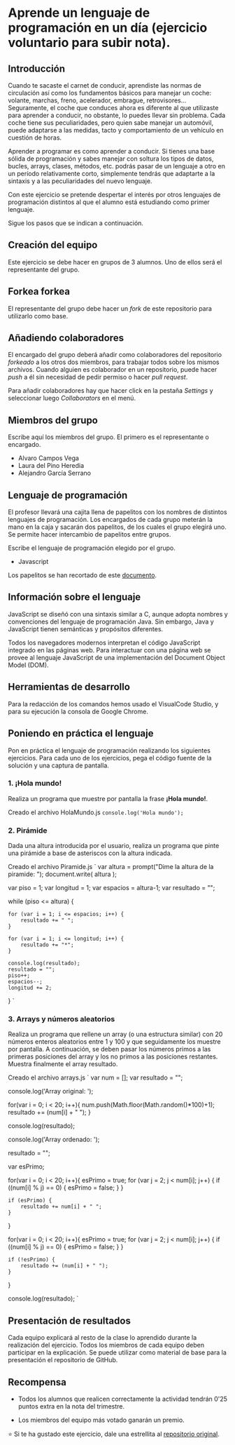 # Aprende un lenguaje de programación en un día (ejercicio voluntario para subir nota).

## Introducción

Cuando te sacaste el carnet de conducir, aprendiste las normas de circulación así como los fundamentos básicos para manejar un coche: volante, marchas, freno, acelerador, embrague, retrovisores... Seguramente, el coche que conduces ahora es diferente al que utilizaste para aprender a conducir, no obstante, lo puedes llevar sin problema. Cada coche tiene sus peculiaridades, pero quien sabe manejar un automóvil, puede adaptarse a las medidas, tacto y comportamiento de un vehículo en cuestión de horas.

Aprender a programar es como aprender a conducir. Si tienes una base sólida de programación y sabes manejar con soltura los tipos de datos, bucles, arrays, clases, métodos, etc. podrás pasar de un lenguaje a otro en un período relativamente corto, simplemente tendrás que adaptarte a la sintaxis y a las peculiaridades del nuevo lenguaje.

Con este ejercicio se pretende despertar el interés por otros lenguajes de programación distintos al que el alumno está estudiando como primer lenguaje.

Sigue los pasos que se indican a continuación.

## Creación del equipo

Este ejercicio se debe hacer en grupos de 3 alumnos. Uno de ellos será el representante del grupo.

## Forkea forkea

El representante del grupo debe hacer un *fork* de este repositorio para utilizarlo como base.

## Añadiendo colaboradores

El encargado del grupo deberá añadir como colaboradores del repositorio *forkeado* a los otros dos miembros, para trabajar todos sobre los mismos archivos. Cuando alguien es colaborador en un repositorio, puede hacer *push* a él sin necesidad de pedir permiso o hacer *pull request*.

Para añadir colaboradores hay que hacer click en la pestaña *Settings* y seleccionar luego *Collaborators* en el menú.

## Miembros del grupo

Escribe aquí los miembros del grupo. El primero es el representante o encargado.

* Alvaro Campos Vega
* Laura del Pino Heredia
* Alejandro García Serrano

## Lenguaje de programación

El profesor llevará una cajita llena de papelitos con los nombres de distintos lenguajes de programación. Los encargados de cada grupo meterán la mano en la caja y sacarán dos papelitos, de los cuales el grupo elegirá uno. Se permite hacer intercambio de papelitos entre grupos.

Escribe el lenguaje de programación elegido por el grupo.

* Javascript

Los papelitos se han recortado de este [documento](lenguajes_de_programacion.pdf).

## Información sobre el lenguaje

JavaScript se diseñó con una sintaxis similar a C, aunque adopta nombres y convenciones del lenguaje de programación Java. Sin embargo, Java y JavaScript tienen semánticas y propósitos diferentes. 

Todos los navegadores modernos interpretan el código JavaScript integrado en las páginas web. Para interactuar con una página web se provee al lenguaje JavaScript de una implementación del Document Object Model (DOM). 

## Herramientas de desarrollo

Para la redacción de los comandos hemos usado el VisualCode Studio, y para su ejecución la consola de Google Chrome.

## Poniendo en práctica el lenguaje

Pon en práctica el lenguaje de programación realizando los siguientes ejercicios. Para cada uno de los ejercicios, pega el código fuente de la solución y una captura de pantalla.

### 1. ¡Hola mundo!

Realiza un programa que muestre por pantalla la frase **¡Hola mundo!**.

Creado el archivo HolaMundo.js
`
console.log('Hola mundo');
`

### 2. Pirámide

Dada una altura introducida por el usuario, realiza un programa que pinte una pirámide a base de asteriscos con la altura indicada.

Creado el archivo Piramide.js
`
var altura = prompt("Dime la altura de la piramide: ");
document.write( altura );
    
var piso = 1;
var longitud = 1;
var espacios = altura-1;
var resultado = "";
      
while (piso <= altura) {
     
    for (var i = 1; i <= espacios; i++) {
        resultado += " ";
    }

    for (var i = 1; i <= longitud; i++) {
        resultado += "*";
    }

    console.log(resultado);
    resultado = "";
    piso++;
    espacios--;
    longitud += 2;
}
`

### 3. Arrays y números aleatorios

Realiza un programa que rellene un array (o una estructura similar) con 20 números enteros aleatorios entre 1 y 100 y que seguidamente los muestre por pantalla. A continuación, se deben pasar los números primos a las primeras posiciones del array y los no primos a las posiciones restantes. Muestra finalmente el array resultado.

Creado el archivo arrays.js
`
var num = [];
var resultado = "";

console.log('Array original: ');

for(var i = 0; i < 20; i++){
    num.push(Math.floor(Math.random()*100)+1);
    resultado += (num[i] + " ");
}

console.log(resultado);

console.log('Array ordenado: ');

resultado = "";

var esPrimo;

for(var i = 0; i < 20; i++){
    esPrimo = true;
    for (var j = 2; j < num[i]; j++) {
        if ((num[i] % j) == 0) {
            esPrimo = false;
        }
    }

    if (esPrimo) {
        resultado += num[i] + " ";
    }
}

for(var i = 0; i < 20; i++){
    esPrimo = true;
    for (var j = 2; j < num[i]; j++) {
        if ((num[i] % j) == 0) {
            esPrimo = false;
        }
    }

    if (!esPrimo) {
        resultado += (num[i] + " ");
    }
}

console.log(resultado);
`

## Presentación de resultados

Cada equipo explicará al resto de la clase lo aprendido durante la realización del ejercicio. Todos los miembros de cada equipo deben participar en la explicación. Se puede utilizar como material de base para la presentación el repositorio de GitHub.

## Recompensa

* Todos los alumnos que realicen correctamente la actividad tendrán 0'25 puntos extra en la nota del trimestre.

* Los miembros del equipo más votado ganarán un premio.

:star: Si te ha gustado este ejercicio, dale una estrellita al [repositorio original](https://github.com/LuisJoseSanchez/aprende-un-lenguaje-en-un-dia).


